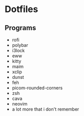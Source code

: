 # Dotfiles

## Programs
* rofi
* polybar
* i3lock
* eww
* kitty
* maim
* xclip
* dunst
* feh
* picom-rounded-corners
* zsh
* cava
* neovim
* a lot more that i don't remember
